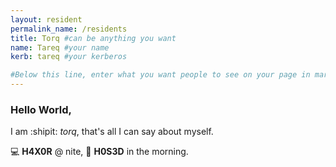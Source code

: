 ```yaml
---
layout: resident
permalink_name: /residents
title: Torq #can be anything you want
name: Tareq #your name
kerb: tareq #your kerberos

#Below this line, enter what you want people to see on your page in markdown
---
```


### Hello World,

I am :shipit: *torq*, that's all I can say about myself.

:computer: **H4X0R** @ nite,
:bookmark_tabs: **H0S3D** in the morning.
